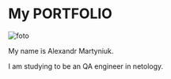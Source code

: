 # My PORTFOLIO

![foto](https://img.freepik.com/premium-photo/the-young-guy-depicts-different-emotions_73107-1306.jpg?w=900)

My name is Alexandr Martyniuk.

I am studying to be an QA engineer in netology.